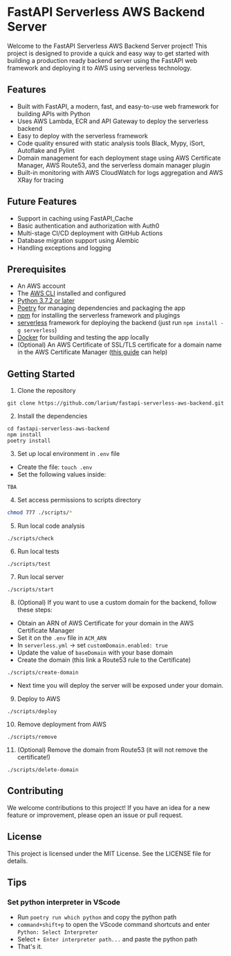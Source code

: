# FastAPI Serverless AWS Backend Server
Welcome to the FastAPI Serverless AWS Backend Server project! This project is designed to provide a quick and easy way to get started with building a production ready backend server using the FastAPI web framework and deploying it to AWS using serverless technology.

## Features
- Built with FastAPI, a modern, fast, and easy-to-use web framework for building APIs with Python
- Uses AWS Lambda, ECR and API Gateway to deploy the serverless backend
- Easy to deploy with the serverless framework
- Code quality ensured with static analysis tools Black, Mypy, iSort, Autoflake and Pylint
- Domain management for each deployment stage using AWS Certificate Manager, AWS Route53, and the serverless domain manager plugin
- Built-in monitoring with AWS CloudWatch for logs aggregation and AWS XRay for tracing

## Future Features
- Support in caching using FastAPI_Cache
- Basic authentication and authorization with Auth0
- Multi-stage CI/CD deployment with GitHub Actions
- Database migration support using Alembic
- Handling exceptions and logging

## Prerequisites
- An AWS account
- The [AWS CLI](https://aws.amazon.com/cli/) installed and configured
- [Python 3.7.2 or later](https://www.python.org/downloads/)
- [Poetry](https://python-poetry.org/) for managing dependencies and packaging the app
- [npm](https://www.npmjs.com/) for installing the serverless framework and plugings
- [serverless](https://www.serverless.com/) framework for deploying the backend (just run `npm install -g serverless`)
- [Docker](https://www.docker.com/) for building and testing the app locally
- (Optional) An AWS Certificate of SSL/TLS certificate for a domain name in the AWS Certificate Manager ([this guide](https://docs.aws.amazon.com/apigateway/latest/developerguide/how-to-custom-domains-prerequisites.html) can help)

## Getting Started
1. Clone the repository
```
git clone https://github.com/larium/fastapi-serverless-aws-backend.git
```

2. Install the dependencies
```
cd fastapi-serverless-aws-backend
npm install
poetry install
```

3. Set up local environment in `.env` file
- Create the file: `touch .env`
- Set the following values inside:
```
TBA
```

4. Set access permissions to scripts directory
```bash
chmod 777 ./scripts/*
```

5. Run local code analysis
```
./scripts/check
```

6. Run local tests
```
./scripts/test
```

7. Run local server
```
./scripts/start
```

8. (Optional) If you want to use a custom domain for the backend, follow these steps:
- Obtain an ARN of AWS Certificate for your domain in the AWS Certificate Manager
- Set it on the `.env` file in `ACM_ARN`
- In `serverless.yml` -> set `customDomain.enabled: true`
- Update the value of `baseDomain` with your base domain
- Create the domain (this link a Route53 rule to the Certificate)
```
./scripts/create-domain
```
- Next time you will deploy the server will be exposed under your domain.

9. Deploy to AWS
```
./scripts/deploy
```

10. Remove deployment from AWS
```
./scripts/remove
```

11. (Optional) Remove the domain from Route53 (it will not remove the certificate!)
```
./scripts/delete-domain
```


## Contributing
We welcome contributions to this project! If you have an idea for a new feature or improvement, please open an issue or pull request.

## License
This project is licensed under the MIT License. See the LICENSE file for details.

## Tips
### Set python interpreter in VScode
- Run `poetry run which python` and copy the python path
- `command+shift+p` to open the VScode command shortcuts and enter `Python: Select Interpreter`
- Select `+ Enter interpreter path...` and paste the python path
- That's it.
